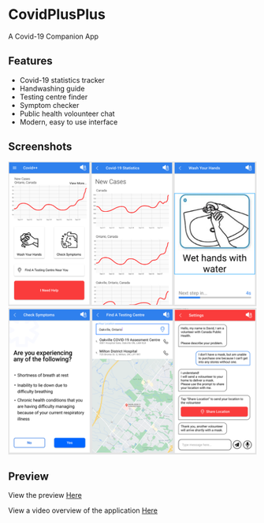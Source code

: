# CovidPlusPlus
A Covid-19 Companion App

## Features
 * Covid-19 statistics tracker
 * Handwashing guide
 * Testing centre finder
 * Symptom checker
 * Public health volounteer chat
 * Modern, easy to use interface

## Screenshots
![Screenshots of Covid++](https://raw.githubusercontent.com/CodeZombie/CovidPlusPlus/main/screenshot_a.png)
![Screenshots of Covid++](https://raw.githubusercontent.com/CodeZombie/CovidPlusPlus/main/screenshot_b.png)

## Preview

View the preview [Here](https://www.figma.com/file/m4jALFjk9Akl6YuXfoZ5sF/Untitled?node-id=0%3A1)

View a video overview of the application [Here](https://www.youtube.com/watch?v=BTuNowctNdQ)
